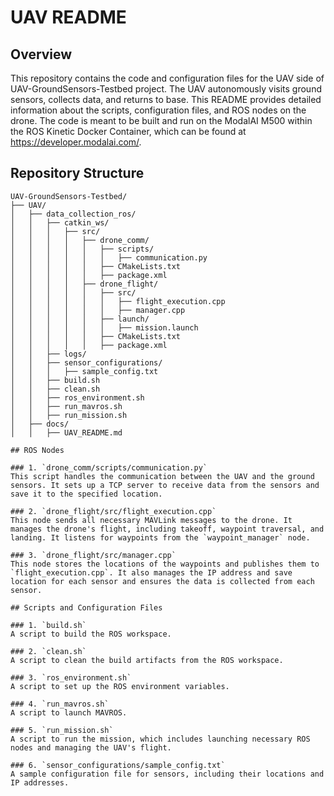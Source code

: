# UAV README
## Overview
This repository contains the code and configuration files for the UAV side of UAV-GroundSensors-Testbed project. The UAV autonomously visits ground sensors, collects data, and returns to base. This README provides detailed information about the scripts, configuration files, and ROS nodes on the drone. The code is meant to be built and run on the ModalAI M500 within the ROS Kinetic Docker Container, which can be found at https://developer.modalai.com/.

## Repository Structure
```plaintext
UAV-GroundSensors-Testbed/
├── UAV/
│   ├── data_collection_ros/
│   │   ├── catkin_ws/
│   │   │   ├── src/
│   │   │   │   ├── drone_comm/
│   │   │   │   │   ├── scripts/
│   │   │   │   │   │   ├── communication.py
│   │   │   │   │   ├── CMakeLists.txt
│   │   │   │   │   ├── package.xml
│   │   │   │   ├── drone_flight/
│   │   │   │   │   ├── src/
│   │   │   │   │   │   ├── flight_execution.cpp
│   │   │   │   │   │   ├── manager.cpp
│   │   │   │   │   ├── launch/
│   │   │   │   │   │   ├── mission.launch
│   │   │   │   │   ├── CMakeLists.txt
│   │   │   │   │   ├── package.xml
│   │   ├── logs/
│   │   ├── sensor_configurations/
│   │   │   ├── sample_config.txt
│   │   ├── build.sh
│   │   ├── clean.sh
│   │   ├── ros_environment.sh
│   │   ├── run_mavros.sh
│   │   ├── run_mission.sh
│   ├── docs/
│   │   ├── UAV_README.md

## ROS Nodes

### 1. `drone_comm/scripts/communication.py`
This script handles the communication between the UAV and the ground sensors. It sets up a TCP server to receive data from the sensors and save it to the specified location.

### 2. `drone_flight/src/flight_execution.cpp`
This node sends all necessary MAVLink messages to the drone. It manages the drone's flight, including takeoff, waypoint traversal, and landing. It listens for waypoints from the `waypoint_manager` node.

### 3. `drone_flight/src/manager.cpp`
This node stores the locations of the waypoints and publishes them to `flight_execution.cpp`. It also manages the IP address and save location for each sensor and ensures the data is collected from each sensor.

## Scripts and Configuration Files

### 1. `build.sh`
A script to build the ROS workspace.

### 2. `clean.sh`
A script to clean the build artifacts from the ROS workspace.

### 3. `ros_environment.sh`
A script to set up the ROS environment variables.

### 4. `run_mavros.sh`
A script to launch MAVROS.

### 5. `run_mission.sh`
A script to run the mission, which includes launching necessary ROS nodes and managing the UAV's flight.

### 6. `sensor_configurations/sample_config.txt`
A sample configuration file for sensors, including their locations and IP addresses.

